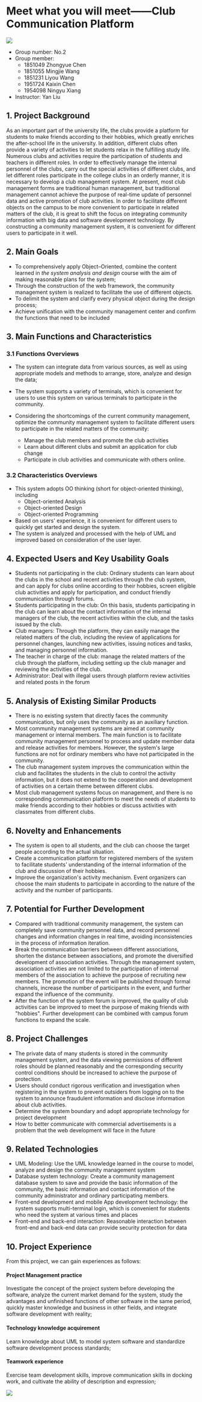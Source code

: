 
# Meet what you will meet——Club Communication Platform

![](https://z3.ax1x.com/2021/04/01/cEIMcQ.png)

- Group number: No.2
- Group member: 
    - 1851049 Zhongyue Chen
    - 1851055 Mingjie  Wang
    - 1851231 Liyou    Wang
    - 1951724 Kaixin   Chen
    - 1954098 Ningyu  Xiang
- Instructor: Yan Liu

## 1.  Project Background

As an important part of the university life, the clubs provide a platform for students to make friends according to their hobbies, which greatly enriches the after-school life in the university. In addition, different clubs often provide a variety of activities to let students relax in the fulfilling study life. Numerous clubs and activities require the participation of students and teachers in different roles. In order to effectively manage the internal personnel of the clubs, carry out the special activities of different clubs, and let different roles participate in the college clubs in an orderly manner, it is necessary to develop a club management system. 
At present, most club management forms are traditional human management, but traditional management cannot achieve the purpose of real-time update of personnel data and active promotion of club activities. In order to facilitate different objects on the campus to be more convenient to participate in related matters of the club, it is great to shift the focus on integrating community information with big data and software development technology. By constructing a community management system, it is convenient for different users to participate in it well. 

## 2.  Main Goals
- To comprehensively apply Object–Oriented, combine the content learned in *the system analysis and design* course with the aim of making reasonable plans for the system;
- Through the construction of the web framework, the community management system is realized to facilitate the use of different objects. 
- To delimit the system and clarify every physical object during the design process;
- Achieve unification with the community management center and confirm the functions that need to be included 


## 3.  Main Functions and Characteristics
### 3.1  Functions Overviews
- The system can integrate data from various sources, as well as using appropriate models and methods to arrange, store, analyze and design the data;
- The system supports a variety of terminals, which is convenient for users to use this system on various terminals to participate in the community. 

- Considering the shortcomings of the current community management, optimize the community management system to facilitate different users to participate in the related matters of the community:
    - Manage the club members and promote the club activities
    - Learn about different clubs and submit an application for club change
    - Participate in club activities and communicate with others online. 


### 3.2  Characteristics Overviews

- This system adopts OO thinking (short for object-oriented thinking), including
  - Object-oriented Analysis
  - Object-oriented Design
  - Object-oriented Programming
- Based on users' experience, it is convenient for different users to quickly get started and design the system. 
- The system is analyzed and processed with the help of UML and improved based on consideration of the user layer.


## 4.  Expected Users and Key Usability Goals
- Students not participating in the club: Ordinary students can learn about the clubs in the school and recent activities through the club system, and can apply for clubs online according to their hobbies, screen eligible club activities and apply for participation, and conduct friendly communication through forums.
- Students participating in the club: On this basis, students participating in the club can learn about the contact information of the internal managers of the club, the recent activities within the club, and the tasks issued by the club.
- Club managers: Through the platform, they can easily manage the related matters of the club, including the review of applications for personnel changes, launching new activities, issuing notices and tasks, and managing personnel information.
- The teacher in charge of the club: manage the related matters of the club through the platform, including setting up the club manager and reviewing the activities of the club.
- Administrator: Deal with illegal users through platform review activities and related posts in the forum



## 5.  Analysis of Existing Similar Products
- There is no existing system that directly faces the community communication, but only uses the community as an auxiliary function.
- Most community management systems are aimed at community management or internal members. The main function is to facilitate community management personnel to process and update member data and release activities for members. However, the system's large functions are not for ordinary members who have not participated in the community.
- The club management system improves the communication within the club and facilitates the students in the club to control the activity information, but it does not extend to the cooperation and development of activities on a certain theme between different clubs.
- Most club management systems focus on management, and there is no corresponding communication platform to meet the needs of students to make friends according to their hobbies or discuss activities with classmates from different clubs. 

## 6.  Novelty and Enhancements

- The system is open to all students, and the club can choose the target people according to the actual situation.
- Create a communication platform for registered members of the system to facilitate students' understanding of the internal information of the club and discussion of their hobbies.
- Improve the organization's activity mechanism. Event organizers can choose the main students to participate in according to the nature of the activity and the number of participants. 
## 7.  Potential for Further Development


- Compared with traditional community management, the system can completely save community personnel data, and record personnel changes and information changes in real time, avoiding inconsistencies in the process of information iteration.
- Break the communication barriers between different associations, shorten the distance between associations, and promote the diversified development of association activities. Through the management system, association activities are not limited to the participation of internal members of the association to achieve the purpose of recruiting new members. The promotion of the event will be published through formal channels, increase the number of participants in the event, and further expand the influence of the community.
- After the function of the system forum is improved, the quality of club activities can be improved to meet the purpose of making friends with "hobbies". Further development can be combined with campus forum functions to expand the scale. 
## 8.   Project Challenges 
- The private data of many students is stored in the community management system, and the data viewing permissions of different roles should be planned reasonably and the corresponding security control conditions should be increased to achieve the purpose of protection.
- Users should conduct rigorous verification and investigation when registering in the system to prevent outsiders from logging on to the system to announce fraudulent information and disclose information about club activities.
- Determine the system boundary and adopt appropriate technology for project development
- How to better communicate with commercial advertisements is a problem that the web development will face in the future 

## 9.  Related Technologies
- UML Modeling: Use the UML knowledge learned in the course to model, analyze and design the community management system
- Database system technology: Create a community management database system to save and provide the basic information of the community, the basic information and contact information of the community administrator and ordinary participating members.
- Front-end development and mobile App development technology: the system supports multi-terminal login, which is convenient for students who need the system at various times and places
- Front-end and back-end interaction: Reasonable interaction between front-end and back-end data can provide security protection for data

## 10.  Project Experience

From this project, we can gain experiences as follows:

#### Project Management practice
Investigate the concept of the project system before developing the software, analyze the current market demand for the system, study the advantages and unfinished functions of other software in the same period, quickly master knowledge and business in other fields, and integrate software development with reality;

#### Technology knowledge acquirement
Learn knowledge about UML to model system software and standardize software development process standards;

#### Teamwork experience
Exercise team development skills, improve communication skills in docking work, and cultivate the ability of description and expression;


![](https://z3.ax1x.com/2021/03/21/6IScbq.jpg)





